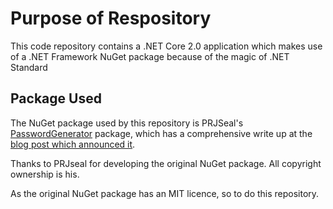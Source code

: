 # Purpose of Respository

This code repository contains a .NET Core 2.0 application which makes use of a .NET Framework NuGet package because of the magic of .NET Standard

## Package Used

The NuGet package used by this repository is PRJSeal's [PasswordGenerator](http://www.nuget.org/packages/PasswordGenerator) package, which has a comprehensive write up at the [blog post which announced it](http://www.codeshare.co.uk/blog/open-source-project-password-generator/).

Thanks to PRJseal for developing the original NuGet package. All copyright ownership is his.

As the original NuGet package has an MIT licence, so to do this repository.